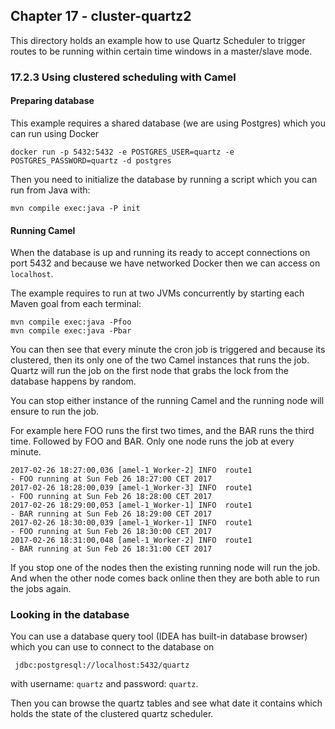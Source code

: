 Chapter 17 - cluster-quartz2
----------------------------

This directory holds an example how to use Quartz Scheduler to trigger routes to be
running within certain time windows in a master/slave mode.

### 17.2.3 Using clustered scheduling with Camel

#### Preparing database

This example requires a shared database (we are using Postgres) which you can run using Docker

    docker run -p 5432:5432 -e POSTGRES_USER=quartz -e POSTGRES_PASSWORD=quartz -d postgres
    
Then you need to initialize the database by running a script which you can run from Java with:

    mvn compile exec:java -P init

#### Running Camel

When the database is up and running its ready to accept connections on port 5432 and because
we have networked Docker then we can access on `localhost`. 

The example requires to run at two JVMs concurrently by starting each Maven goal from each terminal:

    mvn compile exec:java -Pfoo
    mvn compile exec:java -Pbar

You can then see that every minute the cron job is triggered and because its clustered, then its
 only one of the two Camel instances that runs the job. Quartz will run the job on the first node that
 grabs the lock from the database happens by random.
 
You can stop either instance of the running Camel and the running node will ensure to run the job.

For example here FOO runs the first two times, and the BAR runs the third time. Followed by FOO and BAR. 
Only one node runs the job at every minute.

```
2017-02-26 18:27:00,036 [amel-1_Worker-2] INFO  route1                         - FOO running at Sun Feb 26 18:27:00 CET 2017
2017-02-26 18:28:00,039 [amel-1_Worker-3] INFO  route1                         - FOO running at Sun Feb 26 18:28:00 CET 2017
2017-02-26 18:29:00,053 [amel-1_Worker-1] INFO  route1                         - BAR running at Sun Feb 26 18:29:00 CET 2017
2017-02-26 18:30:00,039 [amel-1_Worker-1] INFO  route1                         - FOO running at Sun Feb 26 18:30:00 CET 2017
2017-02-26 18:31:00,048 [amel-1_Worker-2] INFO  route1                         - BAR running at Sun Feb 26 18:31:00 CET 2017
```

If you stop one of the nodes then the existing running node will run the job. And when the other node comes back online
then they are both able to run the jobs again.

### Looking in the database

You can use a database query tool (IDEA has built-in database browser) which you can use to connect
to the database on

     jdbc:postgresql://localhost:5432/quartz
     
  with username: `quartz` and password: `quartz`.

Then you can browse the quartz tables and see what date it contains which holds the state of the
clustered quartz scheduler.
